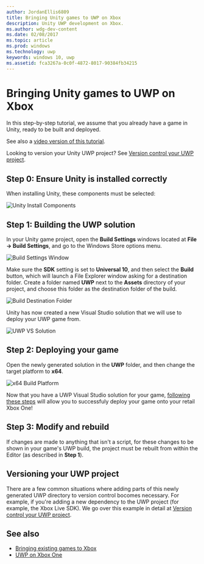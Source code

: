 ---author: JordanEllis6809
title: Bringing Unity games to UWP on Xbox
description: Unity UWP development on Xbox.
ms.author: wdg-dev-content
ms.date: 02/08/2017
ms.topic: article
ms.prod: windows
ms.technology: uwp
keywords: windows 10, uwp
ms.assetid: fca3267a-0c0f-4872-8017-90384fb34215
---# Bringing Unity games to UWP on XboxIn this step-by-step tutorial, we assume that you already have a game in Unity, ready to be built and deployed.See also a [video version of this tutorial](https://www.youtube.com/watch?v=f0Ptvw7k-CE).Looking to version your Unity UWP project? See [Version control your UWP project](development-lanes-unity-versioning.md).## Step 0: Ensure Unity is installed correctlyWhen installing Unity, these components must be selected:![Unity Install Components](images/unity-install-components.png)## Step 1: Building the UWP solutionIn your Unity game project, open the **Build Settings** windows located at **File -> Build Settings**, and go to the Windows Store options menu.![Build Settings Window](images/build-settings.png)Make sure the **SDK** setting is set to **Universal 10**, and then select the **Build** button, which will launch a File Explorer window asking for a destination folder. Create a folder named **UWP** next to the **Assets** directory of your project, and choose this folder as the destination folder of the build.![Build Destination Folder](images/build-destination.png)Unity has now created a new Visual Studio solution that we will use to deploy your UWP game from.![UWP VS Solution](images/uwp-vs-solution.png)## Step 2: Deploying your gameOpen the newly generated solution in the **UWP** folder, and then change the target platform to **x64**.![x64 Build Platform](images/x64-build-platform.png)Now that you have a UWP Visual Studio solution for your game, [following these steps](getting-started.md) will allow you to successfuly deploy your game onto your retail Xbox One!## Step 3: Modify and rebuildIf changes are made to anything that isn't a script, for these changes to be shown in your game's UWP build, the project must be rebuilt from within the Editor (as described in __Step 1__).## Versioning your UWP projectThere are a few common situations where adding parts of this newly generated UWP directory to version control bocomes necessary. For example, if you're adding a new dependency to the UWP project (for example, the Xbox Live SDK).  We go over this example in detail at [Version control your UWP project](development-lanes-unity-versioning.md).## See also- [Bringing existing games to Xbox](development-lanes-landing.md)- [UWP on Xbox One](index.md)